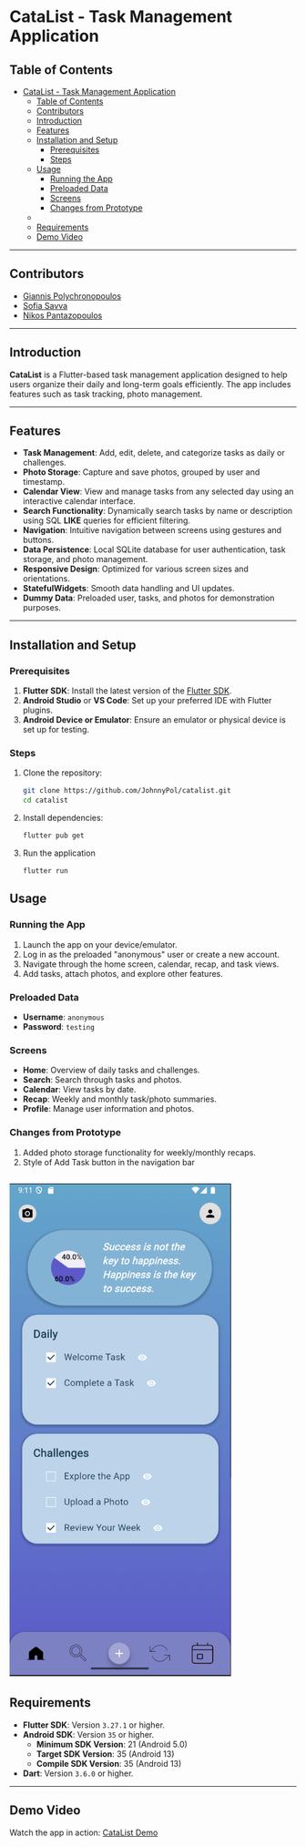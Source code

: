 # CataList - Task Management Application

## Table of Contents
- [CataList - Task Management Application](#catalist---task-management-application)
  - [Table of Contents](#table-of-contents)
  - [Contributors](#contributors)
  - [Introduction](#introduction)
  - [Features](#features)
  - [Installation and Setup](#installation-and-setup)
    - [Prerequisites](#prerequisites)
    - [Steps](#steps)
  - [Usage](#usage)
    - [Running the App](#running-the-app)
    - [Preloaded Data](#preloaded-data)
    - [Screens](#screens)
    - [Changes from Prototype](#changes-from-prototype)
  - [](#)
  - [Requirements](#requirements)
  - [Demo Video](#demo-video)
---

## Contributors

- [Giannis Polychronopoulos](https://github.com/JohnnyPol)
- [Sofia Savva](https://github.com/el21189)
- [Nikos Pantazopoulos](https://github.com/Nickp03)


---
## Introduction
**CataList** is a Flutter-based task management application designed to help users organize their daily and long-term goals efficiently. The app includes features such as task tracking, photo management.

---

## Features
- **Task Management**: Add, edit, delete, and categorize tasks as daily or challenges.
- **Photo Storage**: Capture and save photos, grouped by user and timestamp.
- **Calendar View**: View and manage tasks from any selected day using an interactive calendar interface.
- **Search Functionality**: Dynamically search tasks by name or description using SQL **LIKE** queries for efficient filtering.
- **Navigation**: Intuitive navigation between screens using gestures and buttons.
- **Data Persistence**: Local SQLite database for user authentication, task storage, and photo management.
- **Responsive Design**: Optimized for various screen sizes and orientations.
- **StatefulWidgets**: Smooth data handling and UI updates.
- **Dummy Data**: Preloaded user, tasks, and photos for demonstration purposes.

---

## Installation and Setup

### Prerequisites
1. **Flutter SDK**: Install the latest version of the [Flutter SDK](https://flutter.dev/docs/get-started/install).
2. **Android Studio** or **VS Code**: Set up your preferred IDE with Flutter plugins.
3. **Android Device or Emulator**: Ensure an emulator or physical device is set up for testing.

### Steps
1. Clone the repository:
   ```bash
   git clone https://github.com/JohnnyPol/catalist.git
   cd catalist
   ```
2. Install dependencies:
   ```bash
   flutter pub get
   ```
3. Run the application
   ```
   flutter run
   ```

## Usage

### Running the App
1. Launch the app on your device/emulator.
2. Log in as the preloaded "anonymous" user or create a new account.
3. Navigate through the home screen, calendar, recap, and task views.
4. Add tasks, attach photos, and explore other features.

### Preloaded Data
- **Username**: `anonymous`
- **Password**: `testing`

### Screens
- **Home**: Overview of daily tasks and challenges.
- **Search**: Search through tasks and photos.
- **Calendar**: View tasks by date.
- **Recap**: Weekly and monthly task/photo summaries.
- **Profile**: Manage user information and photos.

### Changes from Prototype
1. Added photo storage functionality for weekly/monthly recaps.
2. Style of Add Task button in the navigation bar



![Home Page](/assets/screenshots/home_page.png)
---

## Requirements
- **Flutter SDK**: Version `3.27.1` or higher.
- **Android SDK**: Version `35` or higher.
  - **Minimum SDK Version**: 21 (Android 5.0)
  - **Target SDK Version**: 35 (Android 13)
  - **Compile SDK Version**: 35 (Android 13)
- **Dart**: Version `3.6.0` or higher.
  
---

## Demo Video
Watch the app in action: [CataList Demo](assets/media/sample.mkv)